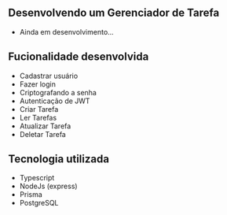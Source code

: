## Desenvolvendo um Gerenciador de Tarefa

- Ainda em desenvolvimento...


## Fucionalidade desenvolvida
- Cadastrar usuário
- Fazer login
- Criptografando a senha
- Autenticação de JWT
- Criar Tarefa
- Ler Tarefas
- Atualizar Tarefa
- Deletar Tarefa


## Tecnologia  utilizada
- Typescript
- NodeJs (express)
- Prisma
- PostgreSQL
